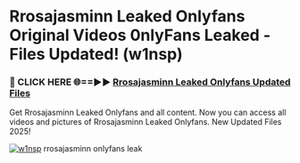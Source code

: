 # Rrosajasminn Leaked Onlyfans Original Videos 0nlyFans Leaked - Files Updated! (w1nsp)

<h3>🔴 CLICK HERE 🌐==►► <a href="https://tinyurl.com/2jnfzry5" rel="nofollow">Rrosajasminn Leaked Onlyfans Updated Files</a></h3>

Get Rrosajasminn Leaked Onlyfans and all content. Now you can access all videos and pictures of Rrosajasminn Leaked Onlyfans. New Updated Files 2025!

[![w1nsp](https://i.imgur.com/GyGTBgg.gif)](https://tinyurl.com/2jnfzry5)
rrosajasminn onlyfans leak